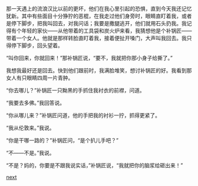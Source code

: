 
那一天遇上的流浪汉比以前的更坏，他们在我心里引起的恐惧，直到今天我还记忆犹新。其中有些面目十分狰狞的恶棍，在我走过他们身旁时，眼睛直盯着我，或者是停下脚步，把我叫回去，对我问话；我要是撒腿逃开，他们就用石头扔我。我记得有个年轻的家伙——从他带着的工具袋和炭火炉来看，我猜想他是个补锅匠——带着一个女人。他就是那样转脸直盯着我，接着便扯开嗓门，大声叫我回去。我只得停下脚步，回头望着。

“叫你回来，你就回来！”那补锅匠说，“要不，我就把你那小身子给撕了。”

我想我最好还是回去。快到他们跟前时，我满脸堆笑，想讨补锅匠的好。我看到那女人有只眼睛四周一片青肿。

“你去哪儿？”补锅匠一只黝黑的手抓住我衬衣的前襟，问道。

“我要去多佛。”我回答说。

“你从哪儿来？”补锅匠问道，他的手把我的衬衫一拧，抓得更紧了。

“我从伦敦来。”我说。

“你是干哪一路的？”补锅匠问，“是个扒儿手吧？”

“不——不是。”我说。

“不是？妈的，你要是不跟我说实话，”补锅匠说，“我就把你的脑浆给砸出来！”

[next](page174)